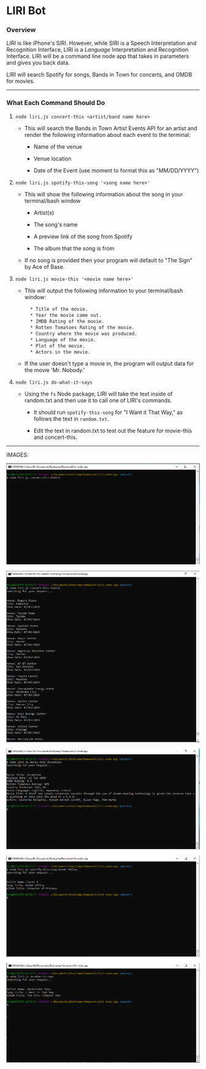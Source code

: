 # LIRI Bot

### Overview

LIRI is like iPhone's SIRI. However, while SIRI is a Speech Interpretation and Recognition Interface, LIRI is a _Language_ Interpretation and Recognition Interface. LIRI will be a command line node app that takes in parameters and gives you back data.

LIRI will search Spotify for songs, Bands in Town for concerts, and OMDB for movies.

--------------------------------------------------------------------------------------------------------

### What Each Command Should Do

1. `node liri.js concert-this <artist/band name here>`
   * This will search the Bands in Town Artist Events API for an artist and render the following information about each event       to the terminal:

     * Name of the venue

     * Venue location

     * Date of the Event (use moment to format this as "MM/DD/YYYY")



2. `node liri.js spotify-this-song '<song name here>'`

   * This will show the following information about the song in your terminal/bash window

     * Artist(s)

     * The song's name

     * A preview link of the song from Spotify

     * The album that the song is from

   * If no song is provided then your program will default to "The Sign" by Ace of Base.



3. `node liri.js movie-this '<movie name here>'`

   * This will output the following information to your terminal/bash window:

     ```
       * Title of the movie.
       * Year the movie came out.
       * IMDB Rating of the movie.
       * Rotten Tomatoes Rating of the movie.
       * Country where the movie was produced.
       * Language of the movie.
       * Plot of the movie.
       * Actors in the movie.
     ```

   * If the user doesn't type a movie in, the program will output data for the movie 'Mr. Nobody.'



4. `node liri.js do-what-it-says`

   * Using the `fs` Node package, LIRI will take the text inside of random.txt and then use it to call one of LIRI's commands.

     * It should run `spotify-this-song` for "I Want it That Way," as follows the text in `random.txt`.

     * Edit the text in random.txt to test out the feature for movie-this and concert-this.


--------------------------------------------------------------------------------------------------


IMAGES:


![Alt text](images/concert.PNG?raw=true "Concert1")

![Alt text](images/concert2.PNG?raw=true "Concert2")

![Alt text](images/movie.PNG?raw=true "Movie")

![Alt text](images/spotify.PNG?raw=true "Spotify")

![Alt text](images/dowhatitsays.PNG?raw=true "Do What It Says")
